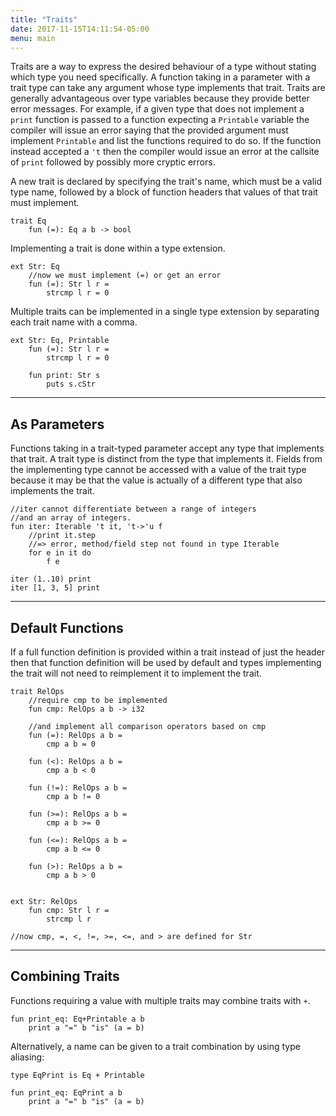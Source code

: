 ```yaml
---
title: "Traits"
date: 2017-11-15T14:11:54-05:00
menu: main
---
```


Traits are a way to express the desired behaviour of
a type without stating which type you need specifically.
A function taking in a parameter with a trait type can
take any argument whose type implements that trait.  Traits
are generally advantageous over type variables because they
provide better error messages.  For example, if a given type
that does not implement a `print` function is passed to a
function expecting a `Printable` variable the compiler will
issue an error saying that the provided argument must implement
`Printable` and list the functions required to do so.  If the
function instead accepted a `'t` then the compiler would issue
an error at the callsite of `print` followed by possibly more cryptic errors.

A new trait is declared by specifying the trait's name,
which must be a valid type name, followed by a block of
function headers that values of that trait must implement.

```ante
trait Eq
    fun (=): Eq a b -> bool
```

Implementing a trait is done within a type extension.

```ante
ext Str: Eq
    //now we must implement (=) or get an error
    fun (=): Str l r =
        strcmp l r = 0
```

Multiple traits can be implemented in a single type extension
by separating each trait name with a comma.

```ante
ext Str: Eq, Printable
    fun (=): Str l r =
        strcmp l r = 0

    fun print: Str s
        puts s.cStr
```

---
## As Parameters

Functions taking in a trait-typed parameter accept any type
that implements that trait.  A trait type is distinct from the
type that implements it.  Fields from the implementing type
cannot be accessed with a value of the trait type because it
may be that the value is actually of a different type that
also implements the trait.

```ante
//iter cannot differentiate between a range of integers
//and an array of integers.
fun iter: Iterable 't it, 't->'u f
    //print it.step
    //=> error, method/field step not found in type Iterable
    for e in it do
        f e

iter (1..10) print
iter [1, 3, 5] print
```

---
## Default Functions

If a full function definition is provided within a trait instead
of just the header then that function definition will be used by
default and types implementing the trait will not need to
reimplement it to implement the trait.

```ante
trait RelOps
    //require cmp to be implemented
    fun cmp: RelOps a b -> i32

    //and implement all comparison operators based on cmp
    fun (=): RelOps a b =
        cmp a b = 0

    fun (<): RelOps a b =
        cmp a b < 0

    fun (!=): RelOps a b =
        cmp a b != 0

    fun (>=): RelOps a b =
        cmp a b >= 0

    fun (<=): RelOps a b =
        cmp a b <= 0

    fun (>): RelOps a b =
        cmp a b > 0


ext Str: RelOps
    fun cmp: Str l r =
        strcmp l r

//now cmp, =, <, !=, >=, <=, and > are defined for Str
```

---
## Combining Traits

Functions requiring a value with multiple traits may combine
traits with `+`.

```ante
fun print_eq: Eq+Printable a b
    print a "=" b "is" (a = b)
```

Alternatively, a name can be given to a trait combination by
using type aliasing:

```ante
type EqPrint is Eq + Printable

fun print_eq: EqPrint a b
    print a "=" b "is" (a = b)
```
